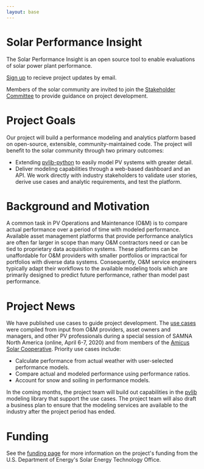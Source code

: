 ```yaml
---
layout: base
---
```


# Solar Performance Insight

The Solar Performance Insight is an open source tool to enable evaluations of solar power plant performance.

[Sign up](https://solarperformanceinsight.github.io/emaillist/) to recieve project updates by email.

Members of the solar community are invited to join the [Stakeholder Committee](/stakeholdercommittee) to
 provide guidance on project development.

# Project Goals

Our project will build a performance modeling and analytics platform based on open-source, extensible,
community-maintained code. The project will benefit to the solar community through two primary outcomes:
-  Extending [pvlib-python](https://github.com/pvlib/pvlib-python) to easily model PV systems with greater detail.
-  Deliver modeling capabilities through a web-based dashboard and an API.
We work directly with industry stakeholders to validate user stories, derive use cases and analytic requirements,
and test the platform.

# Background and Motivation

A common task in PV Operations and Maintenance (O&M) is to compare actual performance over a period of time
with modeled performance. Available asset management platforms that provide performance analytics are often
far larger in scope than many O&M contractors need or can be tied to proprietary data acquisition systems.
These platforms can be unaffordable for O&M providers with smaller portfolios or impractical for portfolios
with diverse data systems. Consequently, O&M service engineers typically adapt their workflows to the available
modeling tools which are primarily designed to predict future performance, rather than model past performance.

# Project News

We have published use cases to guide project development. The [use cases](/usecases) were compiled from input from O&M
providers, asset owners and managers, and other PV professionals during a special session of SAMNA North America
(online, April 6-7, 2020) and from members of the [Amicus Solar Cooperative](https://www.amicussolar.com/). Priority
use cases include:
-  Calculate performance from actual weather with user-selected performance models.
-  Compare actual and modeled performance using performance ratios.
-  Account for snow and soiling in performance models.

In the coming months, the project team will build out capabilities in the [pvlib](https://github.com/pvlib/pvlib-python.git)
modeling library that support the use cases. The project team will also draft a business plan to ensure that the
modeling services are available to the industry after the project period has ended.

# Funding
See the [funding page](/funding) for more information on the project's funding from the U.S. Department of Energy's
 Solar Energy Technology Office.

